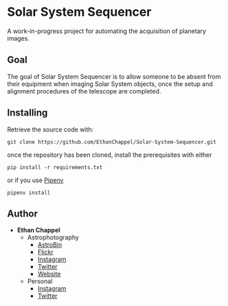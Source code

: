 # Solar System Sequencer
A work-in-progress project for automating the acquisition of planetary images.


## Goal
The goal of Solar System Sequencer is to allow someone to be absent from their equipment when imaging Solar System objects, once the setup and alignment procedures of the telescope are completed.

## Installing
Retrieve the source code with:
```
git clone https://github.com/EthanChappel/Solar-System-Sequencer.git
```

once the repository has been cloned, install the prerequisites with either
```
pip install -r requirements.txt
```
or if you use [Pipenv](https://pipenv.readthedocs.io/en/latest/)
```
pipenv install
```

## Author
* __Ethan Chappel__
	* Astrophotography
		* [AstroBin](http://www.astrobin.com/users/Ethan/)
		* [Flickr](https://www.flickr.com/photos/ethanchappel/)
		* [Instagram](https://www.instagram.com/chappelastro/)
		* [Twitter](https://twitter.com/ChappelAstro)
		* [Website](https://www.chappelastro.com)
	* Personal
		* [Instagram](https://www.instagram.com/ethan_chappel/)
		* [Twitter](https://twitter.com/EthanChappel)